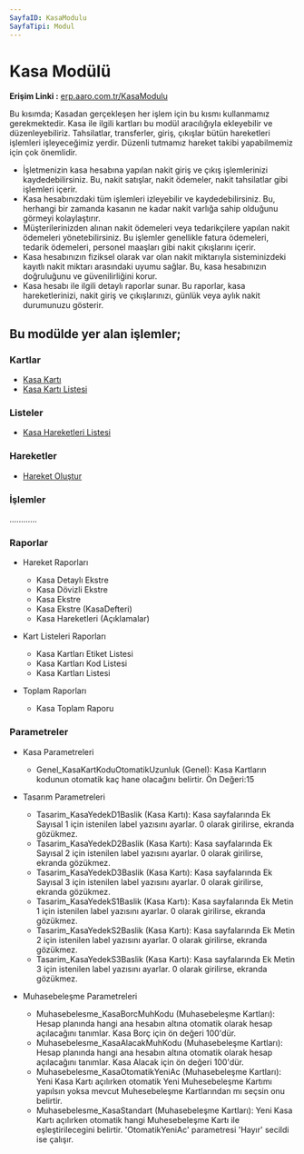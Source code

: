 ```yaml
---
SayfaID: KasaModulu
SayfaTipi: Modul
---
```


# Kasa Modülü

**Erişim Linki :** [erp.aaro.com.tr/KasaModulu](https://erp.aaro.com.tr/KasaModulu)

Bu kısımda; Kasadan gerçekleşen her işlem için bu kısmı kullanmamız gerekmektedir. 
Kasa ile ilgili kartları bu modül aracılığıyla ekleyebilir ve düzenleyebiliriz.
Tahsilatlar, transferler, giriş, çıkışlar bütün hareketleri işlemleri işleyeceğimiz yerdir. 
Düzenli tutmamız hareket takibi yapabilmemiz için çok önemlidir.

- İşletmenizin kasa hesabına yapılan nakit giriş ve çıkış işlemlerinizi kaydedebilirsiniz. Bu, nakit satışlar, nakit ödemeler, nakit tahsilatlar gibi işlemleri içerir.
- Kasa hesabınızdaki tüm işlemleri izleyebilir ve kaydedebilirsiniz. Bu, herhangi bir zamanda kasanın ne kadar nakit varlığa sahip olduğunu görmeyi kolaylaştırır.
- Müşterilerinizden alınan nakit ödemeleri veya tedarikçilere yapılan nakit ödemeleri yönetebilirsiniz. Bu işlemler genellikle fatura ödemeleri, tedarik ödemeleri, personel maaşları gibi nakit çıkışlarını içerir.
- Kasa hesabınızın fiziksel olarak var olan nakit miktarıyla sisteminizdeki kayıtlı nakit miktarı arasındaki uyumu sağlar. Bu, kasa hesabınızın doğruluğunu ve güvenilirliğini korur.
- Kasa hesabı ile ilgili detaylı raporlar sunar. Bu raporlar, kasa hareketlerinizi, nakit giriş ve çıkışlarınızı, günlük veya aylık nakit durumunuzu gösterir.

## Bu modülde yer alan işlemler;

### Kartlar

- [Kasa Kartı](../Kasa/KasaKarti.md)
- [Kasa Kartı Listesi](../Kasa/KasaKartiListesi.md)

### Listeler 

- [Kasa Hareketleri Listesi](../Kasa/KasaHareketleriListesi.md)

### Hareketler 

- [Hareket Oluştur](../Kasa/HareketOlustur.md)

### İşlemler 

............

### Raporlar

- Hareket Raporları
	- Kasa Detaylı Ekstre	
	- Kasa Dövizli Ekstre
	- Kasa Ekstre
	- Kasa Ekstre (KasaDefteri)
	- Kasa Hareketleri (Açıklamalar)

- Kart Listeleri Raporları
	- Kasa Kartları Etiket Listesi
	- Kasa Kartları Kod Listesi
	- Kasa Kartları Listesi

- Toplam Raporları
	- Kasa Toplam Raporu

### Parametreler

- Kasa Parametreleri
	- Genel_KasaKartKoduOtomatikUzunluk (Genel): Kasa Kartların kodunun otomatik kaç hane olacağını belirtir. Ön Değeri:15

- Tasarım Parametreleri
	- Tasarim_KasaYedekD1Baslik (Kasa Kartı): Kasa sayfalarında Ek Sayısal 1 için istenilen label yazısını ayarlar. 0 olarak girilirse, ekranda gözükmez.
	- Tasarim_KasaYedekD2Baslik (Kasa Kartı): Kasa sayfalarında Ek Sayısal 2 için istenilen label yazısını ayarlar. 0 olarak girilirse, ekranda gözükmez.
	- Tasarim_KasaYedekD3Baslik (Kasa Kartı): Kasa sayfalarında Ek Sayısal 3 için istenilen label yazısını ayarlar. 0 olarak girilirse, ekranda gözükmez.
	- Tasarim_KasaYedekS1Baslik (Kasa Kartı): Kasa sayfalarında Ek Metin 1 için istenilen label yazısını ayarlar. 0 olarak girilirse, ekranda gözükmez.
	- Tasarim_KasaYedekS2Baslik (Kasa Kartı): Kasa sayfalarında Ek Metin 2 için istenilen label yazısını ayarlar. 0 olarak girilirse, ekranda gözükmez.
	- Tasarim_KasaYedekS3Baslik (Kasa Kartı): Kasa sayfalarında Ek Metin 3 için istenilen label yazısını ayarlar. 0 olarak girilirse, ekranda gözükmez.

- Muhasebeleşme Parametreleri
	- Muhasebelesme_KasaBorcMuhKodu (Muhasebeleşme Kartları): Hesap planında hangi ana hesabın altına otomatik olarak hesap açılacağını tanımlar. Kasa Borç için ön değeri 100'dür.
	- Muhasebelesme_KasaAlacakMuhKodu (Muhasebeleşme Kartları): Hesap planında hangi ana hesabın altına otomatik olarak hesap açılacağını tanımlar. Kasa Alacak için ön değeri 100'dür.
	- Muhasebelesme_KasaOtomatikYeniAc (Muhasebeleşme Kartları): Yeni Kasa Kartı açılırken otomatik Yeni Muhesebeleşme Kartımı yapılsın yoksa mevcut Muhesebeleşme Kartlarından mı seçsin onu belirtir.
	- Muhasebelesme_KasaStandart (Muhasebeleşme Kartları): Yeni Kasa Kartı açılırken otomatik hangi Muhesebeleşme Kartı ile eşleştirilecegini belirtir. 'OtomatikYeniAc' parametresi 'Hayır' secildi ise çalışır.